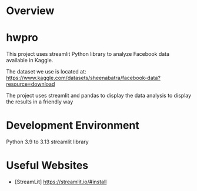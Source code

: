 # Overview
# hwpro
This project uses streamlit Python library to analyze Facebook data available in Kaggle.

The dataset we use is located at:
https://www.kaggle.com/datasets/sheenabatra/facebook-data?resource=download

The project uses streamlit and pandas to display the data analysis to display the results in a friendly way

# Development Environment

Python 3.9 to 3.13
streamlit library

# Useful Websites

* [StreamLit] https://streamlit.io/#install
